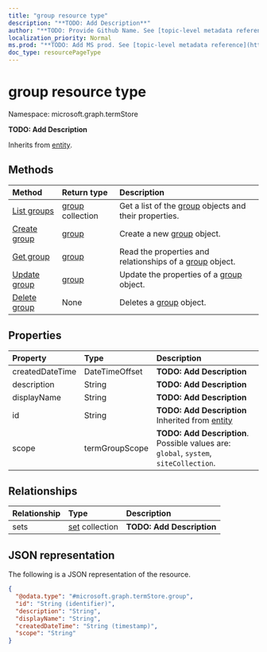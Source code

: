 ```yaml
---
title: "group resource type"
description: "**TODO: Add Description**"
author: "**TODO: Provide Github Name. See [topic-level metadata reference](https://msgo.azurewebsites.net/add/document/guidelines/metadata.html#topic-level-metadata)**"
localization_priority: Normal
ms.prod: "**TODO: Add MS prod. See [topic-level metadata reference](https://msgo.azurewebsites.net/add/document/guidelines/metadata.html#topic-level-metadata)**"
doc_type: resourcePageType
---
```


# group resource type

Namespace: microsoft.graph.termStore

**TODO: Add Description**


Inherits from [entity](../resources/entity.md).

## Methods
|Method|Return type|Description|
|:---|:---|:---|
|[List groups](../api/group-list.md)|[group](../resources/termstore-group.md) collection|Get a list of the [group](../resources/group.md) objects and their properties.|
|[Create group](../api/termstore-group-create.md)|[group](../resources/termstore-group.md)|Create a new [group](../resources/termstore-group.md) object.|
|[Get group](../api/termstore-group-get.md)|[group](../resources/termstore-group.md)|Read the properties and relationships of a [group](../resources/termstore-group.md) object.|
|[Update group](../api/termstore-group-update.md)|[group](../resources/termstore-group.md)|Update the properties of a [group](../resources/termstore-group.md) object.|
|[Delete group](../api/termstore-group-delete.md)|None|Deletes a [group](../resources/termstore-group.md) object.|

## Properties
|Property|Type|Description|
|:---|:---|:---|
|createdDateTime|DateTimeOffset|**TODO: Add Description**|
|description|String|**TODO: Add Description**|
|displayName|String|**TODO: Add Description**|
|id|String|**TODO: Add Description** Inherited from [entity](../resources/termstore-entity.md)|
|scope|termGroupScope|**TODO: Add Description**. Possible values are: `global`, `system`, `siteCollection`.|

## Relationships
|Relationship|Type|Description|
|:---|:---|:---|
|sets|[set](../resources/termstore-set.md) collection|**TODO: Add Description**|

## JSON representation
The following is a JSON representation of the resource.
<!-- {
  "blockType": "resource",
  "keyProperty": "id",
  "@odata.type": "microsoft.graph.termStore.group",
  "baseType": "microsoft.graph.entity",
  "openType": false
}
-->
``` json
{
  "@odata.type": "#microsoft.graph.termStore.group",
  "id": "String (identifier)",
  "description": "String",
  "displayName": "String",
  "createdDateTime": "String (timestamp)",
  "scope": "String"
}
```

